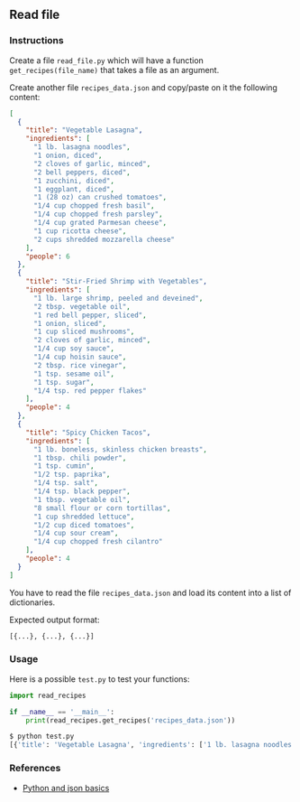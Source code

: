 ## Read file

### Instructions

Create a file `read_file.py` which will have a function `get_recipes(file_name)` that takes a file as an argument.

Create another file `recipes_data.json` and copy/paste on it the following content:

```json
[
  {
    "title": "Vegetable Lasagna",
    "ingredients": [
      "1 lb. lasagna noodles",
      "1 onion, diced",
      "2 cloves of garlic, minced",
      "2 bell peppers, diced",
      "1 zucchini, diced",
      "1 eggplant, diced",
      "1 (28 oz) can crushed tomatoes",
      "1/4 cup chopped fresh basil",
      "1/4 cup chopped fresh parsley",
      "1/4 cup grated Parmesan cheese",
      "1 cup ricotta cheese",
      "2 cups shredded mozzarella cheese"
    ],
    "people": 6
  },
  {
    "title": "Stir-Fried Shrimp with Vegetables",
    "ingredients": [
      "1 lb. large shrimp, peeled and deveined",
      "2 tbsp. vegetable oil",
      "1 red bell pepper, sliced",
      "1 onion, sliced",
      "1 cup sliced mushrooms",
      "2 cloves of garlic, minced",
      "1/4 cup soy sauce",
      "1/4 cup hoisin sauce",
      "2 tbsp. rice vinegar",
      "1 tsp. sesame oil",
      "1 tsp. sugar",
      "1/4 tsp. red pepper flakes"
    ],
    "people": 4
  },
  {
    "title": "Spicy Chicken Tacos",
    "ingredients": [
      "1 lb. boneless, skinless chicken breasts",
      "1 tbsp. chili powder",
      "1 tsp. cumin",
      "1/2 tsp. paprika",
      "1/4 tsp. salt",
      "1/4 tsp. black pepper",
      "1 tbsp. vegetable oil",
      "8 small flour or corn tortillas",
      "1 cup shredded lettuce",
      "1/2 cup diced tomatoes",
      "1/4 cup sour cream",
      "1/4 cup chopped fresh cilantro"
    ],
    "people": 4
  }
]
```

You have to read the file `recipes_data.json` and load its content into a list of dictionaries.

Expected output format:

```python
[{...}, {...}, {...}]
```

### Usage

Here is a possible `test.py` to test your functions:

```python
import read_recipes

if __name__ == '__main__':
    print(read_recipes.get_recipes('recipes_data.json'))
```

```bash
$ python test.py
[{'title': 'Vegetable Lasagna', 'ingredients': ['1 lb. lasagna noodles', '1 onion, diced', '2 cloves of garlic, minced', '2 bell peppers, diced', '1 zucchini, diced', '1 eggplant, diced', '1 (28 oz) can crushed tomatoes', '1/4 cup chopped fresh basil', '1/4 cup chopped fresh parsley', '1/4 cup grated Parmesan cheese', '1 cup ricotta cheese', '2 cups shredded mozzarella cheese'], 'people': 6}, {'title': 'Stir-Fried Shrimp with Vegetables', 'ingredients': ['1 lb. large shrimp, peeled and deveined', '2 tbsp. vegetable oil', '1 red bell pepper, sliced', '1 onion, sliced', '1 cup sliced mushrooms', '2 cloves of garlic, minced', '1/4 cup soy sauce', '1/4 cup hoisin sauce', '2 tbsp. rice vinegar', '1 tsp. sesame oil', '1 tsp. sugar', '1/4 tsp. red pepper flakes'], 'people': 4}, {'title': 'Spicy Chicken Tacos', 'ingredients': ['1 lb. boneless, skinless chicken breasts', '1 tbsp. chili powder', '1 tsp. cumin', '1/2 tsp. paprika', '1/4 tsp. salt', '1/4 tsp. black pepper', '1 tbsp. vegetable oil', '8 small flour or corn tortillas', '1 cup shredded lettuce', '1/2 cup diced tomatoes', '1/4 cup sour cream', '1/4 cup chopped fresh cilantro'], 'people': 4}]
```

### References

- [Python and json basics](https://www.w3schools.com/python/python_json.asp)
